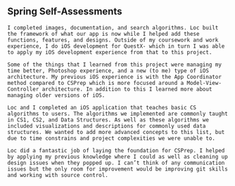 ## Spring Self-Assessments

	I completed images, documentation, and search algorithms. Loc built the framework of what our app is now while I helped add these functions, features, and designs. Outside of my coursework and work experience, I do iOS development for QuestX- which in turn I was able to apply my iOS development experience from that to this project.

	Some of the things that I learned from this project were managing my time better, Photoshop experience, and a new (to me) type of iOS architecture. My previous iOS experience is with the App Coordinator method compared to CSPrep which is more focused around a Model-View-Controller architecture. In addition to this I learned more about managing older versions of iOS.

	Loc and I completed an iOS application that teaches basic CS algorithms to users. The algorithms we implemented are commonly taught in CS1, CS2, and Data Structures. As well as these algorithms we included visualizations and descriptions for commonly used data structures. We wanted to add more advanced concepts to this list, but due to time constrains and project complexities we were unable to. 

	Loc did a fantastic job of laying the foundation for CSPrep. I helped by applying my previous knowledge where I could as well as cleaning up design issues when they popped up. I can’t think of any communication issues but the only room for improvement would be improving git skills and working with source control. 
